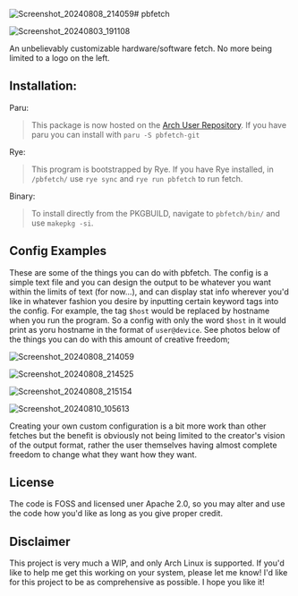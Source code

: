 ![Screenshot_20240808_214059](https://github.com/user-attachments/assets/d8ce5f05-6f79-4ac2-a08c-b4d015e4ea34)# pbfetch

![Screenshot_20240803_191108](https://github.com/user-attachments/assets/8fb08b86-90ce-48d7-a428-dbc8c6dbf848)

An unbelievably customizable hardware/software fetch. No more being limited to a logo on the left.

## Installation:
Paru:
> This package is now hosted on the [Arch User Repository](https://aur.archlinux.org/packages/pbfetch-git). If you have paru you can install with `paru -S pbfetch-git`

Rye:
> This program is bootstrapped by Rye. If you have Rye installed, in `/pbfetch/` use `rye sync` and `rye run pbfetch` to run fetch.

Binary:
> To install directly from the PKGBUILD, navigate to `pbfetch/bin/` and use `makepkg -si`.

## Config Examples
These are some of the things you can do with pbfetch. The config is a simple text file and you can design the output to be whatever you want within the limits of text (for now...), and can display stat info wherever you'd like in whatever fashion you desire by inputting certain keyword tags into the config. For example, the tag `$host` would be replaced by hostname when you run the program. So a config with only the word `$host` in it would print as yoru hostname in the format of `user@device`. See photos below of the things you can do with this amount of creative freedom;

![Screenshot_20240808_214059](https://github.com/user-attachments/assets/948fd649-cde5-4b4a-a92d-6114bcffcaf9)

![Screenshot_20240808_214525](https://github.com/user-attachments/assets/a7f0b9f6-710f-43d6-ba2c-4035c6c0c46d)

![Screenshot_20240808_215154](https://github.com/user-attachments/assets/d22b57b3-a641-468b-809d-520b15c6e173)

![Screenshot_20240810_105613](https://github.com/user-attachments/assets/b114f119-87a3-446a-8f17-a6441bf74e85)

Creating your own custom configuration is a bit more work than other fetches but the benefit is obviously not being limited to the creator's vision of the output format, rather the user themselves having almost complete freedom to change what they want how they want. 

## License
The code is FOSS and licensed uner Apache 2.0, so you may alter and use the code how you'd like as long as you give proper credit.

## Disclaimer
This project is very much a WIP, and only Arch Linux is supported. If you'd like to help me get this working on your system, please let me know! I'd like for this project to be as comprehensive as possible. I hope you like it!
